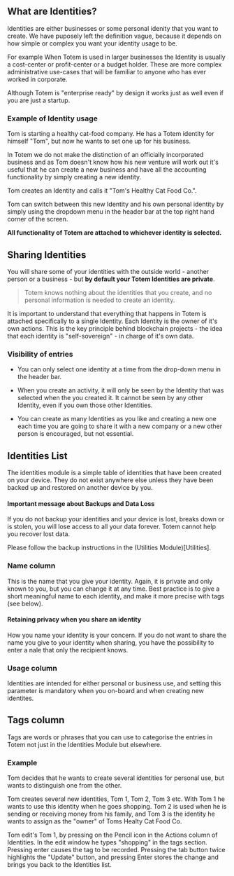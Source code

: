 ## What are Identities?

Identities are either businesses or some personal idenity that you want to create. We have puposely left the definition vague, because it depends on how simple or complex you want your identity usage to be. 

For example When Totem is used in larger businesses the Identity is usually a cost-center or profit-center or a budget holder. These are more complex administrative use-cases that will be familiar to anyone who has ever worked in corporate. 

Although Totem is "enterprise ready" by design it works just as well even if you are just a startup.

### Example of Identity usage

Tom is starting a healthy cat-food company. He has a Totem identity for himself "Tom", but now he wants to set one up for his business. 

In Totem we do not make the distinction of an officially incorporated business and as Tom doesn't know how his new venture will work out it's useful that he can create a new business and have all the accounting functionality by simply creating a new identity.

Tom creates an Identity and calls it "Tom's Healthy Cat Food Co.".

Tom can switch between this new Identity and his own personal identity by simply using the dropdown menu in the header bar at the top right hand corner of the screen. 

**All functionality of Totem are attached to whichever identity is selected.**

## Sharing Identities

You will share some of your identities with the outside world - another person or a business - but **by default your Totem Identities are private**.

> Totem knows nothing about the identities that you create, and no personal information is needed to create an identity.

It is important to understand that everything that happens in Totem is attached specifically to a single Identity. Each Identity is the owner of it's own actions. This is the key principle behind blockchain projects  - the idea that each identity is "self-sovereign" - in charge of it's own data.

### Visibility of entries 

* You can only select one identity at a time from the drop-down menu in the header bar. 

* When you create an activity, it will only be seen by the Identity that was selected when the you created it. It cannot be seen by any other Identity, even if you own those other Identities.

* You can create as many Identities as you like and creating a new one each time you are going to share it with a new company or a new other person is encouraged, but not essential. 


## Identities List

The identities module is a simple table of  identities that have been created on your device. They do not exist anywhere else unless they have been backed up and restored on another device by you.

#### Important message about Backups and Data Loss

If you do not backup your identities and your device is lost, breaks down or is stolen, you will lose access to all your data forever. Totem cannot help you recover lost data.

Please follow the backup instructions in the (Utilities Module)[Utilities]. 

### Name column

This is the name that you give your identity. Again, it is private and only known to you, but you can change it at any time. Best practice is to give a short meaningful name to each identity, and make it more precise with tags (see below). 

#### Retaining privacy when you share an identity

How you name your identity is your concern. If you do not want to share the name you give to your identity when sharing, you have the possibility to enter a nale that only the recipient knows.

### Usage column

Identities are intended for either personal or business use, and setting this parameter is mandatory when you on-board and when creating new identites. 



## Tags column

Tags are words or phrases that you can use to categorise the entries in Totem not just in the Identities Module but elsewhere. 

### Example 

Tom decides that he wants to create several identities for personal use, but wants to distinguish one from the other.

Tom creates several new identities, Tom 1, Tom 2, Tom 3 etc. With Tom 1 he wants to use this identity when he goes shopping. Tom 2 is used when he is sending or receiving money from his family, and Tom 3 is the identity he wants to assign as the "owner" of Toms Healty Cat Food Co.

Tom edit's Tom 1, by pressing on the Pencil icon in the Actions column of Identities. In the edit window he types "shopping" in the tags section. Pressing enter causes the tag to be recorded. Pressing the tab button twice highlights the "Update" button, and pressing Enter stores the change and brings you back to the Identities list.

